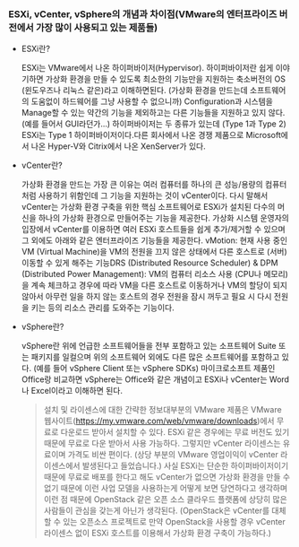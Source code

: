 ### ESXi, vCenter, vSphere의 개념과 차이점(VMware의 엔터프라이즈 버전에서 가장 많이 사용되고 있는 제품들)

* ESXi란?

  ESXi는 VMware에서 나온 하이퍼바이저(Hypervisor). 하이퍼바이저란 쉽게 이야기하면 가상화 환경을 만들 수 있도록 최소한의 기능만을 지원하는 축소버전의 OS (윈도우즈나 리눅스 같은)라고 이해하면된다. (가상화 환경을 만드는데 소프트웨어의 도움없이 하드웨어를 그냥 사용할 수 없으니까) Configuration과 시스템을 Manage할 수 있는 약간의 기능을 제외하고는 다른 기능들을 지원하고 있지 않다. (예를 들어서 GUI라던가…) 하이퍼바이저는 두 종류가 있는데 (Type 1과 Type 2) ESXi는 Type 1 하이퍼바이저이다.다른 회사에서 나온 경쟁 제품으로 Microsoft에서 나온 Hyper-V와 Citrix에서 나온 XenServer가 있다.

* vCenter란?

  가상화 환경을 만드는 가장 큰 이유는 여러 컴퓨터를 하나의 큰 성능/용량의 컴퓨터처럼 사용하기 위함인데 그 기능을 지원하는 것이 vCenter이다. 다시 말해서 vCenter는 가상화 환경 구축을 위한 핵심 소프트웨어로 ESXi가 설치된 다수의 머신을 하나의 가상화 환경으로 만들어주는 기능을 제공한다. 가상화 시스템 운영자의 입장에서 vCenter를 이용하면 여러 ESXi 호스트들을 쉽게 추가/제거할 수 있으며 그 외에도 아래와 같은 엔터프라이즈 기능들을 제공한다. vMotion: 현재 사용 중인 VM (Virtual Machine)을 VM의 전원을 끄지 않은 상태에서 다른 호스트로 (서버) 이동할 수 있게 해주는 기능DRS (Distributed Resource Scheduler) & DPM (Distributed Power Management): VM의 컴퓨터 리소스 사용 (CPU나 메모리)을 계속 체크하고 경우에 따라 VM을 다른 호스트로 이동하거나 VM의 할당이 되지 않아서 아무런 일을 하지 않는 호스트의 경우 전원을 잠시 꺼두고 필요 시 다시 전원을 키는 등의 리소스 관리를 도와주는 기능이다.

* vSphere란?

  vSphere란 위에 언급한 소프트웨어들을 전부 포함하고 있는 소프트웨어 Suite 또는 패키지를 일컬으며 위의 소프트웨어 외에도 다른 많은 소프트웨어를 포함하고 있다. (예를 들어 vSphere Client 또는 vSphere SDKs) 마이크로소프트 제품인 Office랑 비교하면 vSphere는 Office와 같은 개념이고 ESXi나 vCenter는 Word나 Excel이라고 이해하면 된다. 

  >  설치 및 라이센스에 대한 간략한 정보대부분의 VMware 제품은 VMware 웹사이트(https://my.vmware.com/web/vmware/downloads)에서 무료로 다운로드 받아서 설치할 수 있다. ESXi 같은 경우에는 무료 버전도 있기 때문에 무료로 다운 받아서 사용 가능하다. 그렇지만 vCenter 라이센스는 유료이며 가격도 비싼 편이다. (상당 부분의 VMware 영업이익이 vCenter 라이센스에서 발생된다고 들었습니다.) 사실 ESXi는 단순한 하이퍼바이저이기 때문에 무료로 배포를 한다고 해도 vCenter가 없으면 가상화 환경을 만들 수 없기 때문에 이런 사업 모델을 사용하는게 어떻게 보면 당연하다고 생각하며 이런 점 때문에 OpenStack 같은 오픈 소스 클라우드 플랫폼에 상당히 많은 사람들이 관심을 갖는게 아닌가 생각된다. (OpenStack은 vCenter를 대체할 수 있는 오픈소스 프로젝트로 만약 OpenStack을 사용할 경우 vCenter 라이센스 없이 ESXi 호스트를 이용해서 가상화 환경 구축이 가능하다.)  